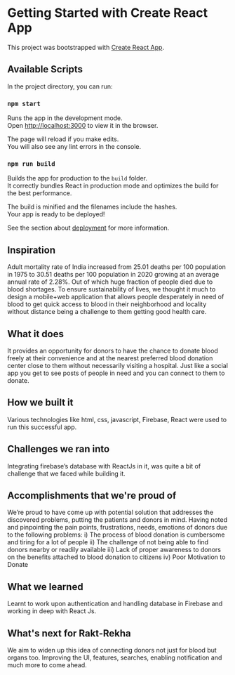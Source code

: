 # Getting Started with Create React App

This project was bootstrapped with [Create React App](https://github.com/facebook/create-react-app).

## Available Scripts

In the project directory, you can run:

### `npm start`

Runs the app in the development mode.\
Open [http://localhost:3000](http://localhost:3000) to view it in the browser.

The page will reload if you make edits.\
You will also see any lint errors in the console.


### `npm run build`

Builds the app for production to the `build` folder.\
It correctly bundles React in production mode and optimizes the build for the best performance.

The build is minified and the filenames include the hashes.\
Your app is ready to be deployed!

See the section about [deployment](https://facebook.github.io/create-react-app/docs/deployment) for more information.

## Inspiration
Adult mortality rate of India increased from 25.01 deaths per 100 population in 1975 to 30.51 deaths per 100 population in 2020 growing at an average annual rate of 2.28%. Out of which huge fraction of people died due to blood shortages. To ensure sustainability of lives, we thought it much to design a mobile+web application that allows people desperately in need of blood to get quick access to blood in their neighborhood and locality without distance being a challenge to them getting good health care. 

## What it does
It provides an opportunity for donors to have the chance to donate blood freely at their convenience and at the nearest preferred blood donation center close to them without necessarily visiting a hospital. Just like a social app you get to see posts of people in need and you can connect to them to donate.

## How we built it
Various technologies like html, css, javascript, Firebase, React were used to run this successful app.

## Challenges we ran into
Integrating firebase’s database with ReactJs in it, was quite a bit of challenge that we faced while building it. 

## Accomplishments that we're proud of
We’re proud to have come up with potential solution that addresses the discovered problems, putting the patients and donors in mind. Having noted and pinpointing the pain points, frustrations, needs, emotions of donors due to the following problems:
i) The process of blood donation is cumbersome and tiring for a lot of people
ii) The challenge of not being able to find donors nearby or readily available
iii) Lack of proper awareness to donors on the benefits attached to blood donation to citizens
iv) Poor Motivation to Donate

## What we learned
Learnt to work upon authentication and handling database in Firebase and working in deep with React Js.

## What's next for Rakt-Rekha
We aim to widen up this idea of connecting donors not just for blood but organs too. Improving the UI, features, searches, enabling notification and much more to come ahead.
